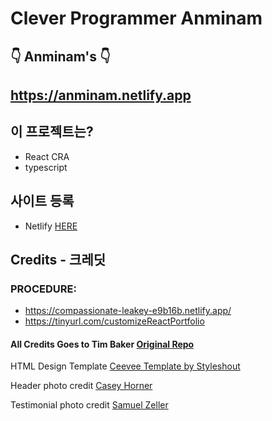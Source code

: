 # Clever Programmer Anminam

## 👇 Anminam's 👇
## https://anminam.netlify.app


## 이 프로젝트는?
 - React CRA
 - typescript

## 사이트 등록
- Netlify <a href='https://www.netlify.com'>HERE</a>

## Credits - 크레딧

### PROCEDURE:
- https://compassionate-leakey-e9b16b.netlify.app/
- https://tinyurl.com/customizeReactPortfolio


#### All Credits Goes to Tim Baker <a href='https://github.com/tbakerx/react-resume-template'>Original Repo</a>

HTML Design Template
<a href="https://www.styleshout.com/free-templates/ceevee/">Ceevee Template by Styleshout</a>

Header photo credit
<a href="https://unsplash.com/@mischievous_penguins?utm_medium=referral&amp;utm_campaign=photographer-credit&amp;utm_content=creditBadge">Casey Horner</a>

Testimonial photo credit
<a href="https://unsplash.com/@samuelzeller?utm_medium=referral&amp;utm_campaign=photographer-credit&amp;utm_content=creditBadge">Samuel Zeller</a>
